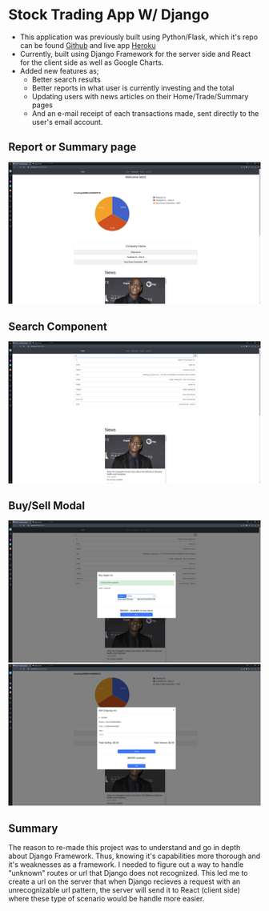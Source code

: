 # Stock Trading App W/ Django

- This application was previously built using Python/Flask, which it's repo can be found [Github](https://github.com/jonathanj101/Stock-Trading-App) and live app [Heroku](https://fantasy-stock-trading-app.herokuapp.com)
- Currently, built using Django Framework for the server side and React for the client side as well as Google Charts.
- Added new features as;
    - Better search results
    - Better reports in what user is currently investing and the total
    - Updating users with news articles on their Home/Trade/Summary pages
    - And an e-mail receipt of each transactions made, sent directly to the user's email account.


## Report or Summary page

![](./Images/summary-page.png)

## Search Component 

![](./Images/search-results.png)

## Buy/Sell Modal

![](./Images/buy-modal-example.png)
![](./Images/sell-modal-example.png)

## Summary

The reason to re-made this project was to understand and go in depth about Django Framework. Thus, knowing it's capabilities more thorough and it's weaknesses as a framework. I needed to figure out a way to handle "unknown" routes or url that Django does not recognized. This led me to create a url on the server that when Django recieves a request with an unrecognizable url pattern, the server will send it to React (client side) where these type of scenario would be handle more easier. 


